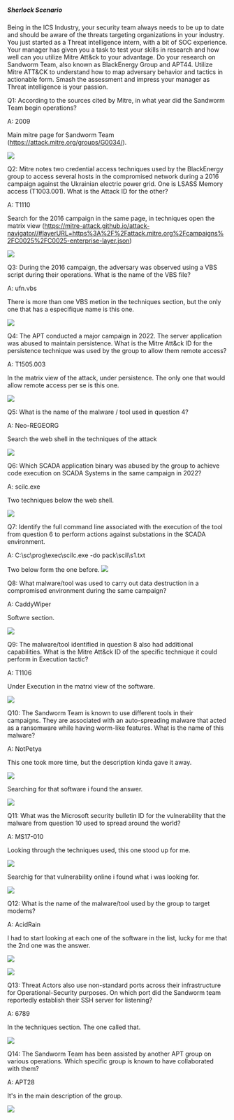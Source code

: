 
##### Sherlock Scenario

Being in the ICS Industry, your security team always needs to be up to date and should be aware of the threats targeting organizations in your industry. You just started as a Threat intelligence intern, with a bit of SOC experience. Your manager has given you a task to test your skills in research and how well can you utilize Mitre Att&ck to your advantage. Do your research on Sandworm Team, also known as BlackEnergy Group and APT44. Utilize Mitre ATT&CK to understand how to map adversary behavior and tactics in actionable form. Smash the assessment and impress your manager as Threat intelligence is your passion.


Q1: According to the sources cited by Mitre, in what year did the Sandworm Team begin operations?

A: 2009

Main mitre page for Sandworm Team (https://attack.mitre.org/groups/G0034/).

![](../../Img/Pasted%20image%2020250426140552.png)

Q2: Mitre notes two credential access techniques used by the BlackEnergy group to access several hosts in the compromised network during a 2016 campaign against the Ukrainian electric power grid. One is LSASS Memory access (T1003.001). What is the Attack ID for the other?

A: T1110

Search for the 2016 campaign in the same page, in techniques open the matrix view (https://mitre-attack.github.io/attack-navigator//#layerURL=https%3A%2F%2Fattack.mitre.org%2Fcampaigns%2FC0025%2FC0025-enterprise-layer.json)

![](../../Img/Pasted%20image%2020250426140745.png)

Q3: During the 2016 campaign, the adversary was observed using a VBS script during their operations. What is the name of the VBS file?

A: ufn.vbs

There is more than one VBS metion in the techniques section, but the only one that has a especifique name is this one.

![](../../Img/Pasted%20image%2020250426141112.png)

Q4: The APT conducted a major campaign in 2022. The server application was abused to maintain persistence. What is the Mitre Att&ck ID for the persistence technique was used by the group to allow them remote access?

A: T1505.003

In the matrix view of the attack, under persistence. The only one that would allow remote access per se is this one.

![](../../Img/Pasted%20image%2020250426141718.png)

Q5: What is the name of the malware / tool used in question 4?

A: Neo-REGEORG

Search the web shell in the techniques of the attack

![](../../Img/Pasted%20image%2020250426141955.png)

Q6: Which SCADA application binary was abused by the group to achieve code execution on SCADA Systems in the same campaign in 2022?

A: scilc.exe

Two techniques below the web shell.

![](../../Img/Pasted%20image%2020250426142130.png)

Q7: Identify the full command line associated with the execution of the tool from question 6 to perform actions against substations in the SCADA environment.

A: C:\sc\prog\exec\scilc.exe -do pack\scil\s1.txt

Two below form the one before.
![](../../Img/Pasted%20image%2020250426142255.png)

Q8: What malware/tool was used to carry out data destruction in a compromised environment during the same campaign?

A: CaddyWiper

Softwre section.

![](../../Img/Pasted%20image%2020250426142316.png)

Q9: The malware/tool identified in question 8 also had additional capabilities. What is the Mitre Att&ck ID of the specific technique it could perform in Execution tactic?

A: T1106

Under Execution in the matrxi view of the software.

![](../../Img/Pasted%20image%2020250426142354.png)

Q10: The Sandworm Team is known to use different tools in their campaigns. They are associated with an auto-spreading malware that acted as a ransomware while having worm-like features. What is the name of this malware?

A: NotPetya

This one took more time, but the description kinda gave it away.

![](../../Img/Pasted%20image%2020250426142558.png)

Searching for that software i found the answer.

![](../../Img/Pasted%20image%2020250426142810.png)

Q11: What was the Microsoft security bulletin ID for the vulnerability that the malware from question 10 used to spread around the world?

A: MS17-010

Looking through the techniques used, this one stood up for me.

![](../../Img/Pasted%20image%2020250426143221.png)

Searchig for that vulnerability online i found what i was looking for.

![](../../Img/Pasted%20image%2020250426143346.png)

Q12: What is the name of the malware/tool used by the group to target modems?

A: AcidRain

I had to start looking at each one of the software in the list, lucky for me that the 2nd one was the answer.

![](../../Img/Pasted%20image%2020250426143546.png)

![](../../Img/Pasted%20image%2020250426143644.png)

Q13: Threat Actors also use non-standard ports across their infrastructure for Operational-Security purposes. On which port did the Sandworm team reportedly establish their SSH server for listening?

A: 6789

In the techniques section. The one called that.

![](../../Img/Pasted%20image%2020250426143817.png)

Q14: The Sandworm Team has been assisted by another APT group on various operations. Which specific group is known to have collaborated with them?

A: APT28

It's in the main description of the group.

![](../../Img/Pasted%20image%2020250426143851.png)


